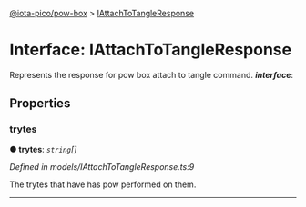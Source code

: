 [@iota-pico/pow-box](../README.md) > [IAttachToTangleResponse](../interfaces/iattachtotangleresponse.md)



# Interface: IAttachToTangleResponse


Represents the response for pow box attach to tangle command.
*__interface__*: 



## Properties
<a id="trytes"></a>

###  trytes

**●  trytes**:  *`string`[]* 

*Defined in models/IAttachToTangleResponse.ts:9*



The trytes that have has pow performed on them.




___


